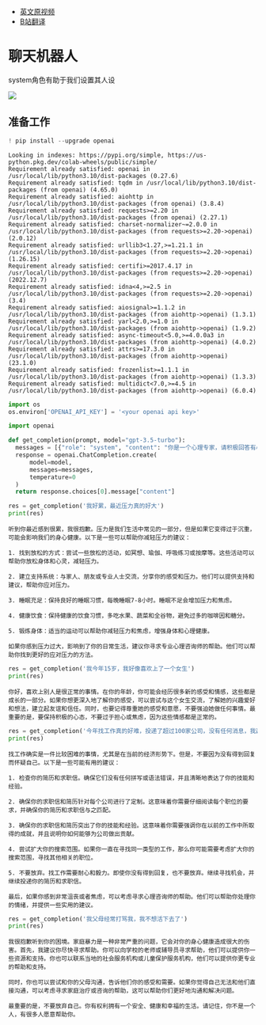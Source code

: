 - [英文原视频](https://learn.deeplearning.ai/chatgpt-prompt-eng/lesson/1/introduction)
- [B站翻译](https://www.bilibili.com/video/BV1No4y1t7Zn)

# 聊天机器人

system角色有助于我们设置其人设

![](https://oss.justin3go.com/blogs/20230503113937.png)

## 准备工作


```python
! pip install --upgrade openai
```

    Looking in indexes: https://pypi.org/simple, https://us-python.pkg.dev/colab-wheels/public/simple/
    Requirement already satisfied: openai in /usr/local/lib/python3.10/dist-packages (0.27.6)
    Requirement already satisfied: tqdm in /usr/local/lib/python3.10/dist-packages (from openai) (4.65.0)
    Requirement already satisfied: aiohttp in /usr/local/lib/python3.10/dist-packages (from openai) (3.8.4)
    Requirement already satisfied: requests>=2.20 in /usr/local/lib/python3.10/dist-packages (from openai) (2.27.1)
    Requirement already satisfied: charset-normalizer~=2.0.0 in /usr/local/lib/python3.10/dist-packages (from requests>=2.20->openai) (2.0.12)
    Requirement already satisfied: urllib3<1.27,>=1.21.1 in /usr/local/lib/python3.10/dist-packages (from requests>=2.20->openai) (1.26.15)
    Requirement already satisfied: certifi>=2017.4.17 in /usr/local/lib/python3.10/dist-packages (from requests>=2.20->openai) (2022.12.7)
    Requirement already satisfied: idna<4,>=2.5 in /usr/local/lib/python3.10/dist-packages (from requests>=2.20->openai) (3.4)
    Requirement already satisfied: aiosignal>=1.1.2 in /usr/local/lib/python3.10/dist-packages (from aiohttp->openai) (1.3.1)
    Requirement already satisfied: yarl<2.0,>=1.0 in /usr/local/lib/python3.10/dist-packages (from aiohttp->openai) (1.9.2)
    Requirement already satisfied: async-timeout<5.0,>=4.0.0a3 in /usr/local/lib/python3.10/dist-packages (from aiohttp->openai) (4.0.2)
    Requirement already satisfied: attrs>=17.3.0 in /usr/local/lib/python3.10/dist-packages (from aiohttp->openai) (23.1.0)
    Requirement already satisfied: frozenlist>=1.1.1 in /usr/local/lib/python3.10/dist-packages (from aiohttp->openai) (1.3.3)
    Requirement already satisfied: multidict<7.0,>=4.5 in /usr/local/lib/python3.10/dist-packages (from aiohttp->openai) (6.0.4)
    


```python
import os
os.environ['OPENAI_API_KEY'] = '<your openai api key>'
```


```python
import openai

def get_completion(prompt, model="gpt-3.5-turbo"):
  messages = [{"role": "system", "content": "你是一个心理专家，请积极回答有心理问题的用户咨询"},{"role": "user", "content": prompt}]
  response = openai.ChatCompletion.create(
      model=model,
      messages=messages,
      temperature=0
  )
  return response.choices[0].message["content"]
```


```python
res = get_completion('我好累，最近压力真的好大')
print(res)
```

    听到你最近感到很累，我很抱歉。压力是我们生活中常见的一部分，但是如果它变得过于沉重，可能会影响我们的身心健康。以下是一些可以帮助你减轻压力的建议：
    
    1. 找到放松的方式：尝试一些放松的活动，如冥想、瑜伽、呼吸练习或按摩等。这些活动可以帮助你放松身体和心灵，减轻压力。
    
    2. 建立支持系统：与家人、朋友或专业人士交流，分享你的感受和压力。他们可以提供支持和建议，帮助你应对压力。
    
    3. 睡眠充足：保持良好的睡眠习惯，每晚睡眠7-8小时。睡眠不足会增加压力和焦虑。
    
    4. 健康饮食：保持健康的饮食习惯，多吃水果、蔬菜和全谷物，避免过多的咖啡因和糖分。
    
    5. 锻炼身体：适当的运动可以帮助你减轻压力和焦虑，增强身体和心理健康。
    
    如果你感到压力过大，影响到了你的日常生活，建议你寻求专业心理咨询师的帮助。他们可以帮助你找到更好的应对压力的方法。
    


```python
res = get_completion('我今年15岁，我好像喜欢上了一个女生')
print(res)
```

    你好，喜欢上别人是很正常的事情。在你的年龄，你可能会经历很多新的感受和情感，这些都是成长的一部分。如果你想更深入地了解你的感受，可以尝试与这个女生交流，了解她的兴趣爱好和想法，建立起友谊和信任。同时，也要记得尊重她的感受和意愿，不要强迫她做任何事情。最重要的是，要保持积极的心态，不要过于担心或焦虑，因为这些情感都是正常的。
    


```python
res = get_completion('今年找工作真的好难，投递了超过100家公司，没有任何消息，我逐渐怀疑自己了')
print(res)
```

    找工作确实是一件比较困难的事情，尤其是在当前的经济形势下。但是，不要因为没有得到回复而怀疑自己。以下是一些可能有用的建议：
    
    1. 检查你的简历和求职信。确保它们没有任何拼写或语法错误，并且清晰地表达了你的技能和经验。
    
    2. 确保你的求职信和简历针对每个公司进行了定制。这意味着你需要仔细阅读每个职位的要求，并确保你的简历和求职信与之匹配。
    
    3. 确保你的求职信和简历突出了你的技能和经验。这意味着你需要强调你在以前的工作中所取得的成就，并且说明你如何能够为公司做出贡献。
    
    4. 尝试扩大你的搜索范围。如果你一直在寻找同一类型的工作，那么你可能需要考虑扩大你的搜索范围，寻找其他相关的职位。
    
    5. 不要放弃。找工作需要耐心和毅力。即使你没有得到回复，也不要放弃。继续寻找机会，并继续投递你的简历和求职信。
    
    最后，如果你感到非常沮丧或者焦虑，可以考虑寻求心理咨询师的帮助。他们可以帮助你处理你的情绪，并提供一些实用的建议。
    


```python
res = get_completion('我父母经常打骂我，我不想活下去了')
print(res)
```

    我很抱歉听到你的困境。家庭暴力是一种非常严重的问题，它会对你的身心健康造成很大的伤害。首先，我建议你尽快寻求帮助。你可以向学校的老师或辅导员寻求帮助，他们可以提供你一些资源和支持。你也可以联系当地的社会服务机构或儿童保护服务机构，他们可以提供你更专业的帮助和支持。
    
    同时，你也可以尝试和你的父母沟通，告诉他们你的感受和需要。如果你觉得自己无法和他们直接沟通，可以考虑寻求家庭治疗或咨询的帮助，这可以帮助你们更好地沟通和解决问题。
    
    最重要的是，不要放弃自己。你有权利拥有一个安全、健康和幸福的生活。请记住，你不是一个人，有很多人愿意帮助你。
    
